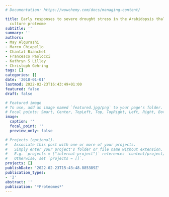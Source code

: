 ```yaml
---
# Documentation: https://wowchemy.com/docs/managing-content/

title: Early responses to severe drought stress in the Arabidopsis thaliana cell suspension
  culture proteome
subtitle: ''
summary: ''
authors:
- May Alqurashi
- Marco Chiapello
- Chantal Bianchet
- Francesco Paolocci
- Kathryn S Lilley
- Christoph Gehring
tags: []
categories: []
date: '2018-01-01'
lastmod: 2022-02-23T16:43:49+01:00
featured: false
draft: false

# Featured image
# To use, add an image named `featured.jpg/png` to your page's folder.
# Focal points: Smart, Center, TopLeft, Top, TopRight, Left, Right, BottomLeft, Bottom, BottomRight.
image:
  caption: ''
  focal_point: ''
  preview_only: false

# Projects (optional).
#   Associate this post with one or more of your projects.
#   Simply enter your project's folder or file name without extension.
#   E.g. `projects = ["internal-project"]` references `content/project/deep-learning/index.md`.
#   Otherwise, set `projects = []`.
projects: []
publishDate: '2022-02-23T15:43:48.885389Z'
publication_types:
- '2'
abstract: ''
publication: '*Proteomes*'
---
```


